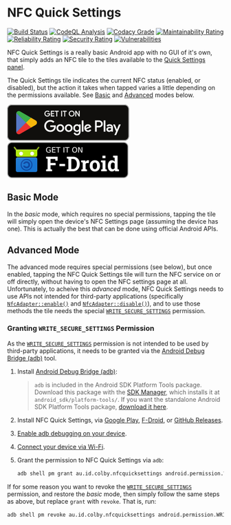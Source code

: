 # NFC Quick Settings

[![Build Status](https://github.com/pcolby/nfc-quick-settings/actions/workflows/build.yaml/badge.svg?branch=main)](https://github.com/pcolby/nfc-quick-settings/actions/workflows/build.yaml?query=branch%3Amain)
[![CodeQL Analysis](https://github.com/pcolby/nfc-quick-settings/actions/workflows/codeql.yaml/badge.svg?branch=main)](https://github.com/pcolby/nfc-quick-settings/actions/workflows/codeql.yaml?query=branch%3Amain)
[![Codacy Grade](https://img.shields.io/codacy/grade/8f8bea5e700d4c64bf24b4a4297cc995?label=Code%20Quality&logo=codacy)](https://app.codacy.com/gh/pcolby/nfc-quick-settings/dashboard)
[![Maintainability Rating](https://sonarcloud.io/api/project_badges/measure?project=pcolby_nfc-quick-settings&metric=sqale_rating)](https://sonarcloud.io/summary/new_code?id=pcolby_nfc-quick-settings)
[![Reliability Rating](https://sonarcloud.io/api/project_badges/measure?project=pcolby_nfc-quick-settings&metric=reliability_rating)](https://sonarcloud.io/summary/new_code?id=pcolby_nfc-quick-settings)
[![Security Rating](https://sonarcloud.io/api/project_badges/measure?project=pcolby_nfc-quick-settings&metric=security_rating)](https://sonarcloud.io/summary/new_code?id=pcolby_nfc-quick-settings)
[![Vulnerabilities](https://sonarcloud.io/api/project_badges/measure?project=pcolby_nfc-quick-settings&metric=vulnerabilities)](https://sonarcloud.io/summary/new_code?id=pcolby_nfc-quick-settings)

NFC Quick Settings is a really basic Android app with no GUI of it's own, that simply adds an NFC tile to the tiles
available to the [Quick Settings panel][].

The Quick Settings tile indicates the current NFC status (enabled, or disabled), but the action it takes when tapped
varies a little depending on the permissions available. See [Basic](#basic-mode) and [Advanced](#advanced-mode) modes
below.

[![Get it](assets/Play_Store_badge.svg)](https://play.google.com/store/apps/details?id=au.id.colby.nfcquicksettings)&ensp;
[![Get it](assets/F-Droid_badge.svg)](https://f-droid.org/packages/au.id.colby.nfcquicksettings)

## Basic Mode

In the _basic_ mode, which requires no special permissions, tapping the tile will simply open the device's NFC Settings
page (assuming the device has one). This is actually the best that can be done using official Android APIs.

## Advanced Mode

The advanced mode requires special permissions (see below), but once enabled, tapping the NFC Quick Settings tile will
turn the NFC service on or off directly, without having to open the NFC settings page at all. Unfortunately, to acheive
this _advanced_ mode, NFC Quick Settings needs to use APIs not intended for third-party applications (specifically
[`NfcAdapter::enable()`][] and [`NfcAdapter::disable()`][]), and to use those methods the tile needs the special
[`WRITE_SECURE_SETTINGS`][] permission.

### Granting `WRITE_SECURE_SETTINGS` Permission

As the [`WRITE_SECURE_SETTINGS`][] permission is not intended to be used by third-party applications, it needs to be
granted via the [Android Debug Bridge (adb)][] tool.

1. Install [Android Debug Bridge (adb)][]:

   > `adb` is included in the Android SDK Platform Tools package. Download this package with the [SDK Manager][], which
   > installs it at `android_sdk/platform-tools/`. If you want the standalone Android SDK Platform Tools package,
   > [download it here](https://developer.android.com/tools/releases/platform-tools).

2. Install NFC Quick Settings, via [Google Play], [F-Droid], or [GitHub Releases].

3. [Enable adb debugging on your device](https://developer.android.com/tools/adb#Enabling).

4. [Connect your device via Wi-Fi](https://developer.android.com/tools/adb#connect-to-a-device-over-wi-fi).

5. Grant the permission to NFC Quick Settings via `adb`:

   ```sh
   adb shell pm grant au.id.colby.nfcquicksettings android.permission.WRITE_SECURE_SETTINGS
   ```

If for some reason you want to revoke the [`WRITE_SECURE_SETTINGS`][] permission, and restore the _basic_ mode, then
simply follow the same steps as above, but replace `grant` with `revoke`. That is, run:

```sh
adb shell pm revoke au.id.colby.nfcquicksettings android.permission.WRITE_SECURE_SETTINGS
```

[`NfcAdapter::disable()`]: https://cs.android.com/android/platform/superproject/+/main:frameworks/base/core/java/android/nfc/NfcAdapter.java;l=986?q=NfcAdapter "android.nfc.NfcAdapter::disable()"
[`NfcAdapter::enable()`]: https://cs.android.com/android/platform/superproject/+/main:frameworks/base/core/java/android/nfc/NfcAdapter.java;l=947?q=NfcAdapter "android.nfc.NfcAdapter::enable()"
[`WRITE_SECURE_SETTINGS`]: https://developer.android.com/reference/android/Manifest.permission#WRITE_SECURE_SETTINGS "android.permission.WRITE_SECURE_SETTINGS"
[Android Debug Bridge (adb)]: https://developer.android.com/tools/adb "Android Debug Bridge (adb)"
[F-Droid]: https://f-droid.org/packages/au.id.colby.nfcquicksettings "NFC Quick Settings on F-Droid"
[GitHub Releases]: https://github.com/pcolby/nfc-quick-settings/releases "NFC Quick Settings releases"
[Google Play]: https://play.google.com/store/apps/details?id=au.id.colby.nfcquicksettings "NFC Quick Settings on Google Play"
[SDK Manager]: https://developer.android.com/studio/intro/update#sdk-manager "Update your tools with the SDK Manager"
[Quick Settings panel]: https://support.google.com/android/answer/9083864 "Change settings quickly on your Android phone"
